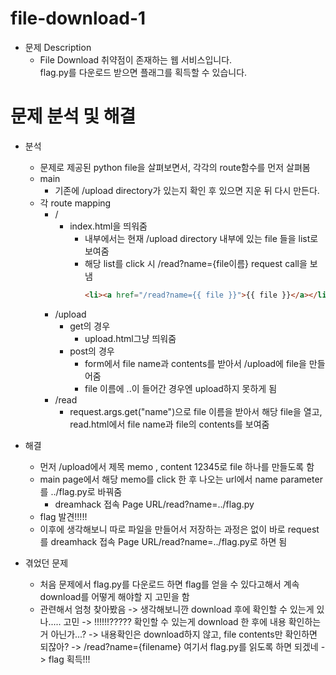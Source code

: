 # file-download-1

* 문제 Description
  * File Download 취약점이 존재하는 웹 서비스입니다.\
  flag.py를 다운로드 받으면 플래그를 획득할 수 있습니다.

# 문제 분석 및 해결
* 분석
  * 문제로 제공된 python file을 살펴보면서, 각각의 route함수를 먼저 살펴봄
  * main
    * 기존에 /upload directory가 있는지 확인 후 있으면 지운 뒤 다시 만든다.
  * 각 route mapping
    * /
      * index.html을 띄워줌
        * 내부에서는 현재 /upload directory 내부에 있는 file 들을 list로 보여줌
        * 해당 list를 click 시 /read?name={file이름} request call을 보냄
          ```HTML
          <li><a href="/read?name={{ file }}">{{ file }}</a></li>
          ``` 
    * /upload
      * get의 경우
        * upload.html그냥 띄워줌
      * post의 경우
        * form에서 file name과 contents를 받아서 /upload에 file을 만들어줌
        * file 이름에 ..이 들어간 경우엔 upload하지 못하게 됨
    * /read
      * request.args.get("name")으로 file 이름을 받아서 해당 file을 열고, read.html에서 file name과 file의 contents를 보여줌

* 해결
  * 먼저 /upload에서 제목 memo , content 12345로 file 하나를 만들도록 함
  * main page에서 해당 memo를 click 한 후 나오는 url에서 name parameter를 ../flag.py로 바꿔줌
    * dreamhack 접속 Page URL/read?name=../flag.py
  * flag 발견!!!!!
  * 이후에 생각해보니 따로 파일을 만들어서 저장하는 과정은 없이 바로 request를 dreamhack 접속 Page URL/read?name=../flag.py로 하면 됨 

* 겪었던 문제
  * 처음 문제에서 flag.py를 다운로드 하면 flag를 얻을 수 있다고해서 계속 download를 어떻게 해야할 지 고민을 함
  * 관련해서 엄청 찾아봤음 -> 생각해보니깐 download 후에 확인할 수 있는게 있나..... 고민 -> !!!!!!????? 확인할 수 있는게 download 한 후에 내용 확인하는거 아닌가...? -> 내용확인은 download하지 않고, file contents만 확인하면 되잖아? -> /read?name={filename} 여기서 flag.py를 읽도록 하면 되겠네 -> flag 획득!!!
